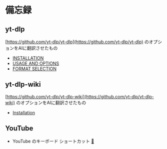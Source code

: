 
#  備忘録
## yt-dlp
[https://github.com/yt-dlp/yt-dlp](https://github.com/yt-dlp/yt-dlp) のオプションをAIに翻訳させたもの
- [INSTALLATION](/yt-dlp/installation.md)
- [USAGE AND OPTIONS](/yt-dlp/option.md)<br>
- [FORMAT SELECTION](/yt-dlp/format.md)<br>


## yt-dlp-wiki
[https://github.com/yt-dlp/yt-dlp-wiki](https://github.com/yt-dlp/yt-dlp-wiki) のオプションをAIに翻訳させたもの
- [Installation](/yt-dlp-wiki/Installation.md)


## YouTube
- YouTube のキーボード ショートカット [🔗](/youtube/keyboard-shortcut.md)